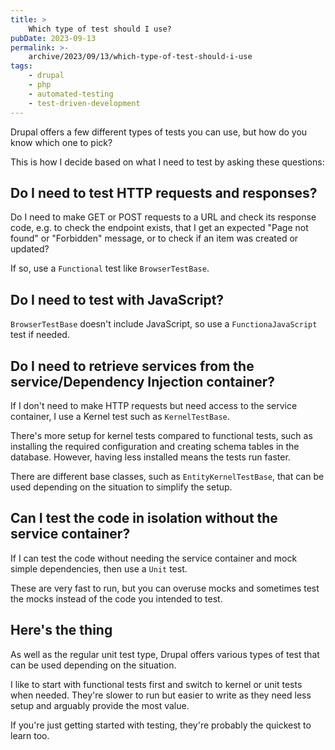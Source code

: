 ```yaml
---
title: >
    Which type of test should I use?
pubDate: 2023-09-13
permalink: >-
    archive/2023/09/13/which-type-of-test-should-i-use
tags:
    - drupal
    - php
    - automated-testing
    - test-driven-development
---
```


Drupal offers a few different types of tests you can use, but how do you know which one to pick?

This is how I decide based on what I need to test by asking these questions:

## Do I need to test HTTP requests and responses?

Do I need to make GET or POST requests to a URL and check its response code, e.g. to check the endpoint exists, that I get an expected "Page not found" or "Forbidden" message, or to check if an item was created or updated?

If so, use a `Functional` test like `BrowserTestBase`.

## Do I need to test with JavaScript?

`BrowserTestBase` doesn't include JavaScript, so use a `FunctionaJavaScript` test if needed.

## Do I need to retrieve services from the service/Dependency Injection container?

If I don't need to make HTTP requests but need access to the service container, I use a Kernel test such as `KernelTestBase`.

There's more setup for kernel tests compared to functional tests, such as installing the required configuration and creating schema tables in the database. However, having less installed means the tests run faster.

There are different base classes, such as `EntityKernelTestBase`, that can be used depending on the situation to simplify the setup.

## Can I test the code in isolation without the service container?

If I can test the code without needing the service container and mock simple dependencies, then use a `Unit` test.

These are very fast to run, but you can overuse mocks and sometimes test the mocks instead of the code you intended to test.

## Here's the thing

As well as the regular unit test type, Drupal offers various types of test that can be used depending on the situation.

I like to start with functional tests first and switch to kernel or unit tests when needed. They're slower to run but easier to write as they need less setup and arguably provide the most value.

If you're just getting started with testing, they're probably the quickest to learn too.

